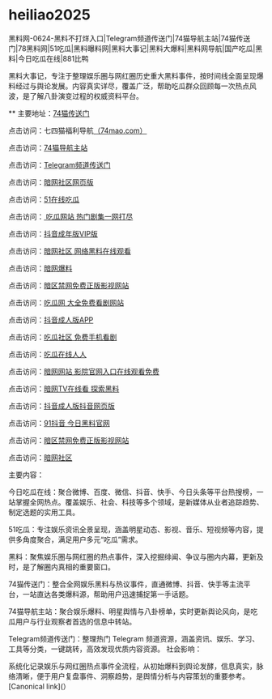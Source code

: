 # heiliao2025
黑料网-0624-黑料不打烊入口|Telegram频道传送门|74猫导航主站|74猫传送门|78黑料网|51吃瓜|黑料曝料网|黑料大事记|黑料大爆料|黑料网导航|国产吃瓜|黑料|今日吃瓜在线|881比鸭

黑料大事记，专注于整理娱乐圈与网红圈历史重大黑料事件，按时间线全面呈现爆料经过与舆论发展。内容真实详尽，覆盖广泛，帮助吃瓜群众回顾每一次热点风波，是了解八卦演变过程的权威资料平台。

** 主要地址：<a href="https://74mao.com/">74猫传送门</a>

点击访问：七四猫福利导航<a href="https://74mao.com/">（74mao.com）</a>

点击访问：<a href="https://74mao.com/">74猫导航主站</a>

点击访问：<a href="https://74mao.com/">Telegram频道传送门</a>

点击访问：<a href="https://aw2-13.pages.dev/">暗网社区网页版</a>

点击访问：<a href="https://cg10-48.pages.dev/">51在线吃瓜</a>

点击访问：<a href="https://cg1-50.pages.dev/"> 吃瓜网站 热门剧集一网打尽</a>

点击访问：<a href="https://dy5-01.pages.dev/">抖音成年版VIP版</a>

点击访问：<a href="https://aw1-02.pages.dev/">暗网社区 网络黑料在线观看</a>

点击访问：<a href="https://aw6-04.pages.dev/">暗网爆料</a>

点击访问：<a href="https://aw5-05.pages.dev/">暗区禁网免费正版影视网站</a>

点击访问：<a href="https://cg3-46.pages.dev/">吃瓜网 大全免费看剧网站</a>

点击访问：<a href="https://dy1-01.pages.dev/">抖音成人版APP</a>

点击访问：<a href="https://cg8-05.pages.dev/">吃瓜社区 免费手机看剧</a>

点击访问：<a href="https://cg10-01.pages.dev/">吃瓜在线人人</a>

点击访问：<a  href="https://cg9-01.pages.dev/">暗网网站 影院官网入口在线观看免费</a>

点击访问：<a  href="https://aw9-07.pages.dev/">暗网TV在线看 探索黑料 </a>

点击访问：<a href="https://dy3-03.pages.dev/">抖音成人版抖音网页版 </a>

点击访问：<a href="https://dy7-03.pages.dev/">91抖音 今日黑料官网</a>

点击访问：<a href="https://aw5-03.pages.dev/">暗区禁网免费正版影视网站</a>

点击访问：<a href="https://aw1-03.pages.dev/">暗网社区</a>

主要内容：

今日吃瓜在线：聚合微博、百度、微信、抖音、快手、今日头条等平台热搜榜，一站掌握全网热点。覆盖娱乐、社会、科技等多个领域，是新媒体从业者追踪趋势、制定选题的实用工具。

51吃瓜：专注娱乐资讯全景呈现，涵盖明星动态、影视、音乐、短视频等内容，提供多角度聚合，满足用户多元“吃瓜”需求。

黑料：聚焦娱乐圈与网红圈的热点事件，深入挖掘绯闻、争议与圈内内幕，更新及时，是了解圈内真相的重要窗口。

74猫传送门：整合全网娱乐黑料与热议事件，直通微博、抖音、快手等主流平台，一站直达各类爆料源，帮助用户迅速捕捉第一手话题。

74猫导航主站：聚合娱乐爆料、明星舆情与八卦榜单，实时更新舆论风向，是吃瓜用户与行业观察者首选的信息中转站。

Telegram频道传送门：整理热门 Telegram 频道资源，涵盖资讯、娱乐、学习、工具等分类，一键跳转，高效发现优质内容资源。
社会影响：

系统化记录娱乐与网红圈热点事件全流程，从初始爆料到舆论发酵，信息真实，脉络清晰，便于用户复盘事件、洞察趋势，是舆情分析与内容策划的重要参考。
[Canonical link](）
